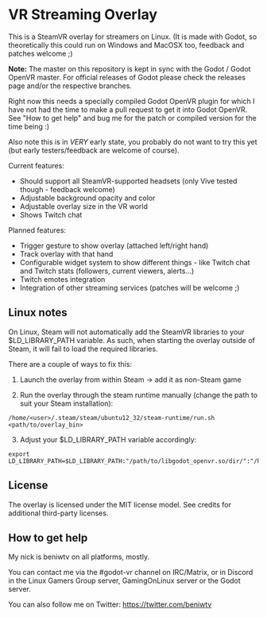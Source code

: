 # VR Streaming Overlay

This is a SteamVR overlay for streamers on Linux.
(It is made with Godot, so theoretically this could run on Windows and MacOSX too, feedback and patches welcome ;)

**Note:** The master on this repository is kept in sync with the Godot / Godot OpenVR master.
For official releases of Godot please check the releases page and/or the respective branches.

Right now this needs a specially compiled Godot OpenVR plugin for which I have not had the time to make a pull request to get it into Godot OpenVR. See "How to get help" and bug me for the patch or compiled version for the time being :)

Also note this is in *VERY* early state, you probably do not want to try this yet (but early testers/feedback are welcome of course).

Current features:
- Should support all SteamVR-supported headsets (only Vive tested though - feedback welcome)
- Adjustable background opacity and color
- Adjustable overlay size in the VR world
- Shows Twitch chat

Planned features:
- Trigger gesture to show overlay (attached left/right hand)
- Track overlay with that hand
- Configurable widget system to show different things - like Twitch chat and Twitch stats (followers, current viewers, alerts...)
- Twitch emotes integration
- Integration of other streaming services (patches will be welcome ;)

Linux notes
-----------
On Linux, Steam will not automatically add the SteamVR libraries to your $LD_LIBRARY_PATH variable. As such, when starting the overlay outside of Steam, it will fail to load the required libraries.

There are a couple of ways to fix this:

1) Launch the overlay from within Steam -> add it as non-Steam game

2) Run the overlay through the steam runtime manually (change the path to suit your Steam installation):

```
/home/<user>/.steam/steam/ubuntu12_32/steam-runtime/run.sh <path/to/overlay_bin>
```

3) Adjust your $LD_LIBRARY_PATH variable accordingly:

```
export LD_LIBRARY_PATH=$LD_LIBRARY_PATH:"/path/to/libgodot_openvr.so/dir/":"/home/<user>/.steam/steam/steamapps/common/SteamVR/bin/"
```

License
-------
The overlay is licensed under the MIT license model. See credits for additional third-party licenses.

How to get help
---------------
My nick is beniwtv on all platforms, mostly.

You can contact me via the #godot-vr channel on IRC/Matrix, or in Discord in the Linux Gamers Group server, GamingOnLinux server or the Godot server.

You can also follow me on Twitter:
https://twitter.com/beniwtv

